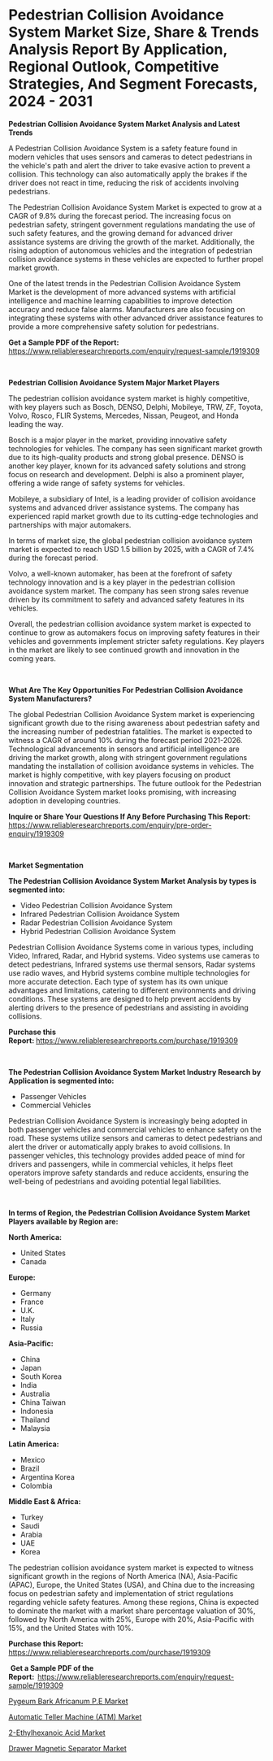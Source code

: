 <p><h1>Pedestrian Collision Avoidance System Market Size, Share & Trends Analysis Report By Application, Regional Outlook, Competitive Strategies, And Segment Forecasts, 2024 - 2031</h1></p><p><strong>Pedestrian Collision Avoidance System Market Analysis and Latest Trends</strong></p>
<p><p>A Pedestrian Collision Avoidance System is a safety feature found in modern vehicles that uses sensors and cameras to detect pedestrians in the vehicle's path and alert the driver to take evasive action to prevent a collision. This technology can also automatically apply the brakes if the driver does not react in time, reducing the risk of accidents involving pedestrians.</p><p>The Pedestrian Collision Avoidance System Market is expected to grow at a CAGR of 9.8% during the forecast period. The increasing focus on pedestrian safety, stringent government regulations mandating the use of such safety features, and the growing demand for advanced driver assistance systems are driving the growth of the market. Additionally, the rising adoption of autonomous vehicles and the integration of pedestrian collision avoidance systems in these vehicles are expected to further propel market growth.</p><p>One of the latest trends in the Pedestrian Collision Avoidance System Market is the development of more advanced systems with artificial intelligence and machine learning capabilities to improve detection accuracy and reduce false alarms. Manufacturers are also focusing on integrating these systems with other advanced driver assistance features to provide a more comprehensive safety solution for pedestrians.</p></p>
<p><strong>Get a Sample PDF of the Report:&nbsp;</strong> <a href="https://www.reliableresearchreports.com/enquiry/request-sample/1919309">https://www.reliableresearchreports.com/enquiry/request-sample/1919309</a></p>
<p>&nbsp;</p>
<p><strong>Pedestrian Collision Avoidance System Major Market Players</strong></p>
<p><p>The pedestrian collision avoidance system market is highly competitive, with key players such as Bosch, DENSO, Delphi, Mobileye, TRW, ZF, Toyota, Volvo, Rosco, FLIR Systems, Mercedes, Nissan, Peugeot, and Honda leading the way.</p><p>Bosch is a major player in the market, providing innovative safety technologies for vehicles. The company has seen significant market growth due to its high-quality products and strong global presence. DENSO is another key player, known for its advanced safety solutions and strong focus on research and development. Delphi is also a prominent player, offering a wide range of safety systems for vehicles.</p><p>Mobileye, a subsidiary of Intel, is a leading provider of collision avoidance systems and advanced driver assistance systems. The company has experienced rapid market growth due to its cutting-edge technologies and partnerships with major automakers.</p><p>In terms of market size, the global pedestrian collision avoidance system market is expected to reach USD 1.5 billion by 2025, with a CAGR of 7.4% during the forecast period.</p><p>Volvo, a well-known automaker, has been at the forefront of safety technology innovation and is a key player in the pedestrian collision avoidance system market. The company has seen strong sales revenue driven by its commitment to safety and advanced safety features in its vehicles.</p><p>Overall, the pedestrian collision avoidance system market is expected to continue to grow as automakers focus on improving safety features in their vehicles and governments implement stricter safety regulations. Key players in the market are likely to see continued growth and innovation in the coming years.</p></p>
<p>&nbsp;</p>
<p><strong>What Are The Key Opportunities For Pedestrian Collision Avoidance System Manufacturers?</strong></p>
<p><p>The global Pedestrian Collision Avoidance System market is experiencing significant growth due to the rising awareness about pedestrian safety and the increasing number of pedestrian fatalities. The market is expected to witness a CAGR of around 10% during the forecast period 2021-2026. Technological advancements in sensors and artificial intelligence are driving the market growth, along with stringent government regulations mandating the installation of collision avoidance systems in vehicles. The market is highly competitive, with key players focusing on product innovation and strategic partnerships. The future outlook for the Pedestrian Collision Avoidance System market looks promising, with increasing adoption in developing countries.</p></p>
<p><strong>Inquire or Share Your Questions If Any Before Purchasing This Report:</strong> <a href="https://www.reliableresearchreports.com/enquiry/pre-order-enquiry/1919309">https://www.reliableresearchreports.com/enquiry/pre-order-enquiry/1919309</a></p>
<p>&nbsp;</p>
<p><strong>Market Segmentation</strong></p>
<p><strong>The Pedestrian Collision Avoidance System Market Analysis by types is segmented into:</strong></p>
<p><ul><li>Video Pedestrian Collision Avoidance System</li><li>Infrared Pedestrian Collision Avoidance System</li><li>Radar Pedestrian Collision Avoidance System</li><li>Hybrid Pedestrian Collision Avoidance System</li></ul></p>
<p><p>Pedestrian Collision Avoidance Systems come in various types, including Video, Infrared, Radar, and Hybrid systems. Video systems use cameras to detect pedestrians, Infrared systems use thermal sensors, Radar systems use radio waves, and Hybrid systems combine multiple technologies for more accurate detection. Each type of system has its own unique advantages and limitations, catering to different environments and driving conditions. These systems are designed to help prevent accidents by alerting drivers to the presence of pedestrians and assisting in avoiding collisions.</p></p>
<p><strong>Purchase this Report:&nbsp;</strong><a href="https://www.reliableresearchreports.com/purchase/1919309">https://www.reliableresearchreports.com/purchase/1919309</a></p>
<p>&nbsp;</p>
<p><strong>The Pedestrian Collision Avoidance System Market Industry Research by Application is segmented into:</strong></p>
<p><ul><li>Passenger Vehicles</li><li>Commercial Vehicles</li></ul></p>
<p><p>Pedestrian Collision Avoidance System is increasingly being adopted in both passenger vehicles and commercial vehicles to enhance safety on the road. These systems utilize sensors and cameras to detect pedestrians and alert the driver or automatically apply brakes to avoid collisions. In passenger vehicles, this technology provides added peace of mind for drivers and passengers, while in commercial vehicles, it helps fleet operators improve safety standards and reduce accidents, ensuring the well-being of pedestrians and avoiding potential legal liabilities.</p></p>
<p>&nbsp;</p>
<p><strong>In terms of Region, the Pedestrian Collision Avoidance System Market Players available by Region are:</strong></p>
<p>
    <p> <strong> North America: </strong>
        <ul>
            <li>United States</li>
            <li>Canada</li>
        </ul>
        </p> 
    <p> <strong> Europe: </strong>
        <ul>
            <li>Germany</li>
            <li>France</li>
            <li>U.K.</li>
            <li>Italy</li>
            <li>Russia</li>
        </ul>
        </p> 
    <p> <strong> Asia-Pacific: </strong>
        <ul>
            <li>China</li>
            <li>Japan</li>
            <li>South Korea</li>
            <li>India</li>
            <li>Australia</li>
            <li>China Taiwan</li>
            <li>Indonesia</li>
            <li>Thailand</li>
            <li>Malaysia</li>
        </ul>
        </p> 
    <p> <strong> Latin America: </strong>
        <ul>
            <li>Mexico</li>
            <li>Brazil</li>
            <li>Argentina Korea</li>
            <li>Colombia</li>
        </ul>
        </p> 
    <p> <strong> Middle East & Africa: </strong>
        <ul>
            <li>Turkey</li>
            <li>Saudi</li>
            <li>Arabia</li>
            <li>UAE</li>
            <li>Korea</li>
        </ul>
    </p>
    </p>
<p><p>The pedestrian collision avoidance system market is expected to witness significant growth in the regions of North America (NA), Asia-Pacific (APAC), Europe, the United States (USA), and China due to the increasing focus on pedestrian safety and implementation of strict regulations regarding vehicle safety features. Among these regions, China is expected to dominate the market with a market share percentage valuation of 30%, followed by North America with 25%, Europe with 20%, Asia-Pacific with 15%, and the United States with 10%.</p></p>
<p><strong>Purchase this Report: </strong><a href="https://www.reliableresearchreports.com/purchase/1919309">https://www.reliableresearchreports.com/purchase/1919309</a></p>
<p>&nbsp;<strong>Get a Sample PDF of the Report:&nbsp;&nbsp;</strong><a href="https://www.reliableresearchreports.com/enquiry/request-sample/1919309">https://www.reliableresearchreports.com/enquiry/request-sample/1919309</a></p>
<p><strong></strong></p>
<p><p><a href="https://view.publitas.com/reportprime-1/decoding-the-pygeum-bark-africanum-pe-market-a-deep-dive-into-the-latest-market-trends-market-segmentation-and-competitive-analysis/">Pygeum Bark Africanum P.E Market</a></p><p><a href="https://view.publitas.com/reportprime-1/automatic-teller-machine-atm-market-centers-on-aspects-such-as-market-growth-market-share-market-opportunity-and-projected-forecasts-spanning-from-2023-to-2030/">Automatic Teller Machine (ATM) Market</a></p><p><a href="https://view.publitas.com/reportprime-1/2-ethylhexanoic-acid-market-research-report-forecasted-for-period-from-2023-2030-by-market-type-market-application-and-region/">2-Ethylhexanoic Acid Market</a></p><p><a href="https://angry-finch-aaf.notion.site/Drawer-Magnetic-Separator-Market-Size-and-Growth-Market-Segmentation-Regional-and-Country-Breakdow-8979d77c58824a788dc4803f95201e67">Drawer Magnetic Separator Market</a></p></p>
